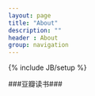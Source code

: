 ```yaml
---
layout: page
title: "About"
description: ""
header : About 
group: navigation
---
```

{% include JB/setup %}

###豆瓣读书###
<script type="text/javascript" src="http://www.douban.com/service/badge/tguohe/?selection=latest&amp;picsize=medium&amp;show=collection&amp;n=20&amp;cat=book&amp;columns=4"></script>
